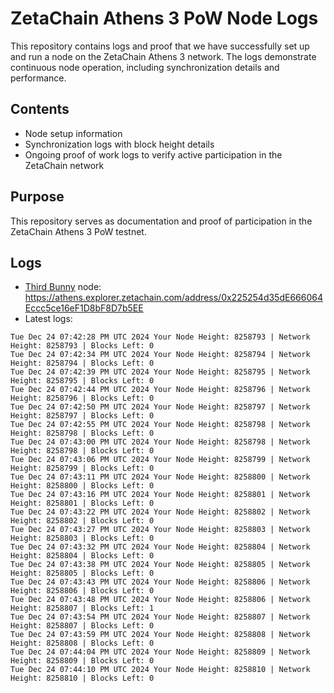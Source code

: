 # ZetaChain Athens 3 PoW Node Logs
This repository contains logs and proof that we have successfully set up and run a node on the ZetaChain Athens 3 network. The logs demonstrate continuous node operation, including synchronization details and performance.

## Contents
- Node setup information
- Synchronization logs with block height details
- Ongoing proof of work logs to verify active participation in the ZetaChain network

## Purpose
This repository serves as documentation and proof of participation in the ZetaChain Athens 3 PoW testnet.

## Logs

- [Third Bunny](https://thirdbunny.xyz/) node: https://athens.explorer.zetachain.com/address/0x225254d35dE666064Eccc5ce16eF1D8bF8D7b5EE
- Latest logs:
```
Tue Dec 24 07:42:28 PM UTC 2024 Your Node Height: 8258793 | Network Height: 8258793 | Blocks Left: 0
Tue Dec 24 07:42:34 PM UTC 2024 Your Node Height: 8258794 | Network Height: 8258794 | Blocks Left: 0
Tue Dec 24 07:42:39 PM UTC 2024 Your Node Height: 8258795 | Network Height: 8258795 | Blocks Left: 0
Tue Dec 24 07:42:44 PM UTC 2024 Your Node Height: 8258796 | Network Height: 8258796 | Blocks Left: 0
Tue Dec 24 07:42:50 PM UTC 2024 Your Node Height: 8258797 | Network Height: 8258797 | Blocks Left: 0
Tue Dec 24 07:42:55 PM UTC 2024 Your Node Height: 8258798 | Network Height: 8258798 | Blocks Left: 0
Tue Dec 24 07:43:00 PM UTC 2024 Your Node Height: 8258798 | Network Height: 8258798 | Blocks Left: 0
Tue Dec 24 07:43:06 PM UTC 2024 Your Node Height: 8258799 | Network Height: 8258799 | Blocks Left: 0
Tue Dec 24 07:43:11 PM UTC 2024 Your Node Height: 8258800 | Network Height: 8258800 | Blocks Left: 0
Tue Dec 24 07:43:16 PM UTC 2024 Your Node Height: 8258801 | Network Height: 8258801 | Blocks Left: 0
Tue Dec 24 07:43:22 PM UTC 2024 Your Node Height: 8258802 | Network Height: 8258802 | Blocks Left: 0
Tue Dec 24 07:43:27 PM UTC 2024 Your Node Height: 8258803 | Network Height: 8258803 | Blocks Left: 0
Tue Dec 24 07:43:32 PM UTC 2024 Your Node Height: 8258804 | Network Height: 8258804 | Blocks Left: 0
Tue Dec 24 07:43:38 PM UTC 2024 Your Node Height: 8258805 | Network Height: 8258805 | Blocks Left: 0
Tue Dec 24 07:43:43 PM UTC 2024 Your Node Height: 8258806 | Network Height: 8258806 | Blocks Left: 0
Tue Dec 24 07:43:48 PM UTC 2024 Your Node Height: 8258806 | Network Height: 8258807 | Blocks Left: 1
Tue Dec 24 07:43:54 PM UTC 2024 Your Node Height: 8258807 | Network Height: 8258807 | Blocks Left: 0
Tue Dec 24 07:43:59 PM UTC 2024 Your Node Height: 8258808 | Network Height: 8258808 | Blocks Left: 0
Tue Dec 24 07:44:04 PM UTC 2024 Your Node Height: 8258809 | Network Height: 8258809 | Blocks Left: 0
Tue Dec 24 07:44:10 PM UTC 2024 Your Node Height: 8258810 | Network Height: 8258810 | Blocks Left: 0
```
